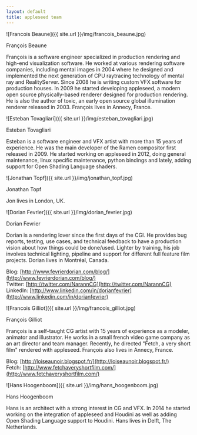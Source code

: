 ```yaml
---
layout: default
title: appleseed team
---
```


![Francois Beaune]({{ site.url }}/img/francois_beaune.jpg)

François Beaune

François is a software engineer specialized in production rendering and high-end visualization software. He worked at various rendering software companies, including mental images in 2004 where he designed and implemented the next generation of CPU raytracing technology of mental ray and RealityServer. Since 2008 he is writing custom VFX software for production houses. In 2009 he started developing appleseed, a modern open source physically-based renderer designed for production rendering. He is also the author of toxic, an early open source global illumination renderer released in 2003. François lives in Annecy, France.

![Esteban Tovagliari]({{ site.url }}/img/esteban_tovagliari.jpg)

Esteban Tovagliari

Esteban is a software engineer and VFX artist with more than 15 years of experience. He was the main developer of the Ramen compositor 
first released in 2009. He started working on appleseed in 2012, doing general maintenance, linux specific maintenance, python bindings 
and lately, adding support for Open Shading Language shaders.

![Jonathan Topf]({{ site.url }}/img/jonathan_topf.jpg)

Jonathan Topf

Jon lives in London, UK.

![Dorian Fevrier]({{ site.url }}/img/dorian_fevrier.jpg)

Dorian Fevrier

Dorian is a rendering lover since the first days of the CGI. He provides bug reports, testing, use cases, and technical feedback to have a production vision about how things could be done/used. Lighter by training, his job involves technical lighting, pipeline and support for different full feature film projects. Dorian lives in Montréal, Canada.

Blog: [http://www.fevrierdorian.com/blog/](http://www.fevrierdorian.com/blog/)<br>
Twitter: [http://twitter.com/NarannCG](http://twitter.com/NarannCG)<br>
LinkedIn: [http://www.linkedin.com/in/dorianfevrier](http://www.linkedin.com/in/dorianfevrier)<br>

![Francois Gilliot]({{ site.url }}/img/francois_gilliot.jpg)

François Gilliot

François is a self-taught CG artist with 15 years of experience as a modeler, animator and illustrator. He works in a small french video game company as an art director and team manager. Recently, he directed "Fetch, a very short film" rendered with appleseed. François also lives in Annecy, France.

Blog: [http://loiseaunoir.blogspot.fr/](http://loiseaunoir.blogspot.fr/)<br>
Fetch: [http://www.fetchaveryshortfilm.com/](http://www.fetchaveryshortfilm.com/)<br>

![Hans Hoogenboom]({{ site.url }}/img/hans_hoogenboom.jpg)

Hans Hoogenboom

Hans is an architect with a strong interest in CG and VFX. In 2014 he started working on the integration of appleseed and Houdini as well as adding Open Shading Language support to Houdini. Hans lives in Delft, The Netherlands.
